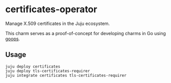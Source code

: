 # certificates-operator

Manage X.509 certificates in the Juju ecosystem.

This charm serves as a proof-of-concept for developing charms in Go using [goops](https://github.com/gruyaume/goops).

## Usage

```shell
juju deploy certificates
juju deploy tls-certificates-requirer
juju integrate certificates tls-certificates-requirer
```
